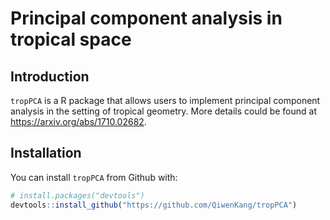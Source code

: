 # Principal component analysis in tropical space

## Introduction
`tropPCA` is a R package that allows users to implement principal component analysis in the setting of tropical geometry. More details could be found at https://arxiv.org/abs/1710.02682.

## Installation
You can install `tropPCA` from Github with:
```r
# install.packages("devtools")
devtools::install_github("https://github.com/QiwenKang/tropPCA")
```
